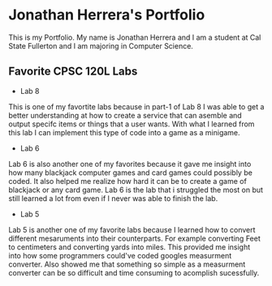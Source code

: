 
# Jonathan Herrera's Portfolio 

This is my Portfolio. My name is Jonathan Herrera and I am a student at Cal State Fullerton and I am majoring in Computer Science. 

## Favorite CPSC 120L Labs 

* Lab 8

This is one of my favortite labs because in part-1 of Lab 8 I was able to get a better understanding at how to create a service that can asemble and output specifc items or things that a user wants. With what I learned from this lab I can implement this type of code into a game as a minigame. 

* Lab 6

Lab 6 is also another one of my favorites because it gave me insight into how many blackjack computer games and card games could possibly be coded. It also helped me realize how hard it can be to create a game of blackjack or any card game. Lab 6 is the lab that i struggled the most on but still learned a lot from even if I never was able to finish the lab. 

* Lab 5 

Lab 5 is another one of my favorite labs because I learned how to convert different mesaruments into their counterparts. For example converting Feet to centimeters and converting yards into miles. This provided me insight into how some programmers could've coded googles measurment converter. Also showed me that something so simple as a measurment converter can be so difficult and time consuming to acomplish sucessfully. 